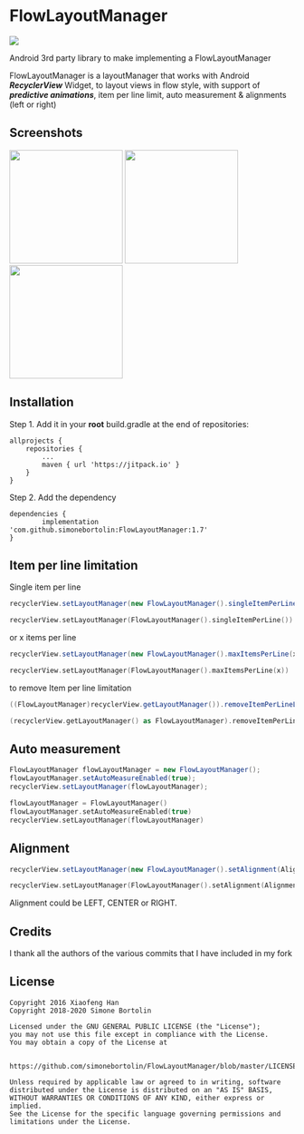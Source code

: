 # FlowLayoutManager
[![](https://jitpack.io/v/simonebortolin/FlowLayoutManager.svg)](https://jitpack.io/#simonebortolin/FlowLayoutManager)

Android 3rd party library to make implementing a FlowLayoutManager

FlowLayoutManager is a layoutManager that works with Android ___RecyclerView___ Widget, to layout views in flow style, with support of ___predictive animations___, item per line limit, auto measurement & alignments (left or right)

## Screenshots
<img src="https://github.com/simonebortolin/FlowLayoutManager/blob/master/image_1.png" alt="" width="200px"></a>
<img src="https://github.com/simonebortolin/FlowLayoutManager/blob/master/image_2.png" alt="" width="200px"></a>
<img src="https://github.com/simonebortolin/FlowLayoutManager/blob/master/image_3.png" alt="" width="200px"></a>

## Installation


Step 1. Add it in your **root** build.gradle at the end of repositories:

	allprojects {
		repositories {
			...
			maven { url 'https://jitpack.io' }
		}
	}

Step 2. Add the dependency

	dependencies {
	        implementation 'com.github.simonebortolin:FlowLayoutManager:1.7'
	}

Item per line limitation
---
Single item per line
```java
recyclerView.setLayoutManager(new FlowLayoutManager().singleItemPerLine());
```

```kotlin
recyclerView.setLayoutManager(FlowLayoutManager().singleItemPerLine())
```

or x items per line
```java
recyclerView.setLayoutManager(new FlowLayoutManager().maxItemsPerLine(x));
```

```kotlin
recyclerView.setLayoutManager(FlowLayoutManager().maxItemsPerLine(x))
```

to remove Item per line limitation
```java
((FlowLayoutManager)recyclerView.getLayoutManager()).removeItemPerLineLimit();
```

```kotlin
(recyclerView.getLayoutManager() as FlowLayoutManager).removeItemPerLineLimit()
```

Auto measurement
---
```java
FlowLayoutManager flowLayoutManager = new FlowLayoutManager();
flowLayoutManager.setAutoMeasureEnabled(true);
recyclerView.setLayoutManager(flowLayoutManager);
```

```kotlin
flowLayoutManager = FlowLayoutManager()
flowLayoutManager.setAutoMeasureEnabled(true)
recyclerView.setLayoutManager(flowLayoutManager)
```

Alignment
---
```java
recyclerView.setLayoutManager(new FlowLayoutManager().setAlignment(Alignment.LEFT));
```
```kotlin
recyclerView.setLayoutManager(FlowLayoutManager().setAlignment(Alignment.LEFT))
```
Alignment could be LEFT, CENTER or RIGHT.

## Credits


I thank all the authors of the various commits that I have included in my fork


## License

    Copyright 2016 Xiaofeng Han
    Copyright 2018-2020 Simone Bortolin

    Licensed under the GNU GENERAL PUBLIC LICENSE (the "License");
    you may not use this file except in compliance with the License.
    You may obtain a copy of the License at

       https://github.com/simonebortolin/FlowLayoutManager/blob/master/LICENSE

    Unless required by applicable law or agreed to in writing, software
    distributed under the License is distributed on an "AS IS" BASIS,
    WITHOUT WARRANTIES OR CONDITIONS OF ANY KIND, either express or implied.
    See the License for the specific language governing permissions and
    limitations under the License.
